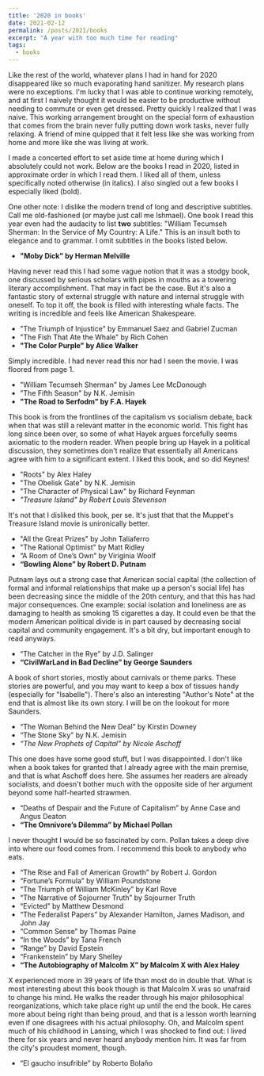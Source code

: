 ```yaml
---
title: '2020 in books'
date: 2021-02-12
permalink: /posts/2021/books
excerpt: "A year with too much time for reading"
tags:
  - books
---
```


Like the rest of the world, whatever plans I had in hand for 2020 disappeared like so much evaporating hand sanitizer. My research plans were no exceptions. I'm lucky that I was able to continue working remotely, and at first I naively thought it would be easier to be productive without needing to commute or even get dressed. Pretty quickly I realized that I was naive. This working arrangement brought on the special form of exhaustion that comes from the brain never fully putting down work tasks, never fully relaxing. A friend of mine quipped that it felt less like she was working from home and more like she was living at work. 

I made a concerted effort to set aside time at home during which I absolutely could not work. Below are the books I read in 2020, listed in approximate order in which I read them. I liked all of them, unless specifically noted otherwise (in italics). I also singled out a few books I especially liked (bold).

One other note: I dislike the modern trend of long and descriptive subtitles. Call me old-fashioned (or maybe just call me Ishmael). One book I read this year even had the audacity to list **two** subtitles: "William Tecumseh Sherman: In the Service of My Country: A Life." This is an insult both to elegance and to grammar. I omit subtitles in the books listed below.

* **"Moby Dick" by Herman Melville**

Having never read this I had some vague notion that it was a stodgy book, one discussed by serious scholars with pipes in mouths as a towering literary accomplishment. That may in fact be the case. But it's also a fantastic story of external struggle with nature and internal struggle with oneself. To top it off, the book is filled with interesting whale facts. The writing is incredible and feels like American Shakespeare.

* "The Triumph of Injustice" by Emmanuel Saez and Gabriel Zucman
* "The Fish That Ate the Whale" by Rich Cohen
* **"The Color Purple" by Alice Walker**

Simply incredible. I had never read this nor had I seen the movie. I was floored from page 1. 

* "William Tecumseh Sherman" by James Lee McDonough
* "The Fifth Season" by N.K. Jemisin
* **"The Road to Serfodm" by F.A. Hayek**

This book is from the frontlines of the capitalism vs socialism debate, back when that was still a relevant matter in the economic world. This fight has long since been over, so some of what Hayek argues forcefully seems axiomatic to the modern reader. When people bring up Hayek in a political discussion, they sometimes don't realize that essentially all Americans agree with him to a significant extent. I liked this book, and so did Keynes!

* "Roots" by Alex Haley
* "The Obelisk Gate" by N.K. Jemisin
* "The Character of Physical Law" by Richard Feynman
* _"Treasure Island" by Robert Louis Stevenson_

It's not that I disliked this book, per se. It's just that that the Muppet's Treasure Island movie is unironically better.

* "All the Great Prizes" by John Taliaferro
* "The Rational Optimist" by Matt Ridley
* “A Room of One’s Own” by Viriginia Woolf
* **“Bowling Alone” by Robert D. Putnam**

Putnam lays out a strong case that American social capital (the collection of formal and informal relationships that make up a person's social life) has been decreasing since the middle of the 20th century, and that this has had major consequences. One example: social isolation and loneliness are as damaging to health as smoking 15 cigarettes a day. It could even be that the modern American political divide is in part caused by decreasing social capital and community engagement. It's a bit dry, but important enough to read anyways.

* “The Catcher in the Rye” by J.D. Salinger
* **“CivilWarLand in Bad Decline” by George Saunders**

A book of short stories, mostly about carnivals or theme parks. These stories are powerful, and you may want to keep a box of tissues handy (especially for "Isabelle"). There's also an interesting "Author's Note" at the end that is almost like its own story. I will be on the lookout for more Saunders.

* “The Woman Behind the New Deal” by Kirstin Downey
* “The Stone Sky” by N.K. Jemisin
* _“The New Prophets of Capital” by Nicole Aschoff_

This one does have some good stuff, but I was disappointed. I don't like when a book takes for granted that I already agree with the main premise, and that is what Aschoff does here. She assumes her readers are already socialists, and doesn't bother much with the opposite side of her argument beyond some half-hearted strawmen.

* “Deaths of Despair and the Future of Capitalism” by Anne Case and Angus Deaton
* **“The Omnivore’s Dilemma” by Michael Pollan**

I never thought I would be so fascinated by corn. Pollan takes a deep dive into where our food comes from. I recommend this book to anybody who eats.

* “The Rise and Fall of American Growth” by Robert J. Gordon
* “Fortune’s Formula” by William Poundstone
* “The Triumph of William McKinley” by Karl Rove
* “The Narrative of Sojourner Truth” by Sojourner Truth
* “Evicted” by Matthew Desmond
* “The Federalist Papers” by Alexander Hamilton, James Madison, and John Jay
* “Common Sense” by Thomas Paine
* “In the Woods” by Tana French
* “Range” by David Epstein
* “Frankenstein” by Mary Shelley
* **“The Autobiography of Malcolm X” by Malcolm X with Alex Haley**

X experienced more in 39 years of life than most do in double that. What is most interesting about this book though is that Malcolm X was so unafraid to change his mind. He walks the reader through his major philosophical reorganizations, which take place right up until the end the book. He cares more about being right than being proud, and that is a lesson worth learning even if one disagrees with his actual philosophy. Oh, and Malcolm spent much of his childhood in Lansing, which I was shocked to find out: I lived there for six years and never heard anybody mention him. It was far from the city's proudest moment, though. 

* “El gaucho insufrible” by Roberto Bolaño

